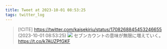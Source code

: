 ```yaml
---
title: Tweet at 2023-10-01 08:53:25
tags: twitter_log
---
```


> [!CITE] https://twitter.com/kaisekiriu/status/1708268845453246655 (2023-10-01 08:53:25)
> ![](https://twitter.com/kaisekiriu/status/1708268845453246655)
> セブンカウントの意味が無限に増えていく。
> https://t.co/k7AUZPfGKF

